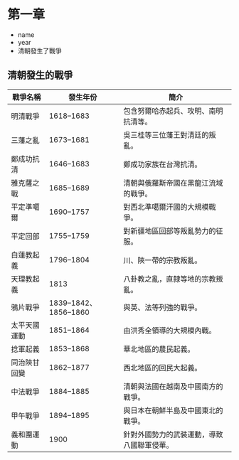 # 第一章
* name
* year
* 清朝發生了戰爭

## 清朝發生的戰爭

| 戰爭名稱 | 發生年份 | 簡介 |
| --- | --- | --- |
| 明清戰爭 | 1618–1683 | 包含努爾哈赤起兵、攻明、南明抗清等。 |
| 三藩之亂 | 1673–1681 | 吳三桂等三位藩王對清廷的叛亂。 |
| 鄭成功抗清 | 1646–1683 | 鄭成功家族在台灣抗清。 |
| 雅克薩之戰 | 1685–1689 | 清朝與俄羅斯帝國在黑龍江流域的戰爭。 |
| 平定準噶爾 | 1690–1757 | 對西北準噶爾汗國的大規模戰爭。 |
| 平定回部 | 1755–1759 | 對新疆地區回部等叛亂勢力的征服。 |
| 白蓮教起義 | 1796–1804 | 川、陝一帶的宗教叛亂。 |
| 天理教起義 | 1813 | 八卦教之亂，直隸等地的宗教叛亂。 |
| 鴉片戰爭 | 1839–1842、1856–1860 | 與英、法等列強的戰爭。 |
| 太平天國運動 | 1851–1864 | 由洪秀全領導的大規模內戰。 |
| 捻軍起義 | 1853–1868 | 華北地區的農民起義。 |
| 同治陝甘回變 | 1862–1877 | 西北地區的回民大起義。 |
| 中法戰爭 | 1884–1885 | 清朝與法國在越南及中國南方的戰爭。 |
| 甲午戰爭 | 1894–1895 | 與日本在朝鮮半島及中國東北的戰爭。 |
| 義和團運動 | 1900 | 針對外國勢力的武裝運動，導致八國聯軍侵華。 |

